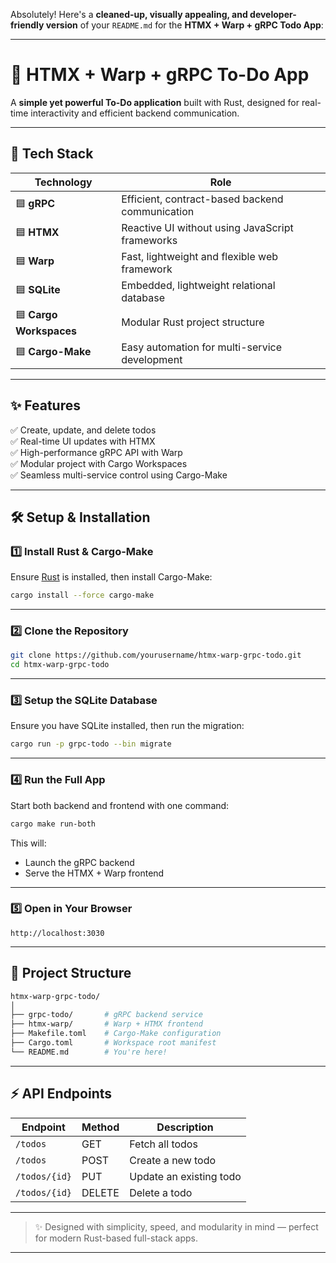 Absolutely! Here's a **cleaned-up, visually appealing, and developer-friendly version** of your `README.md` for the **HTMX + Warp + gRPC Todo App**:

---

# 📝 HTMX + Warp + gRPC To-Do App

A **simple yet powerful To-Do application** built with Rust, designed for real-time interactivity and efficient backend communication.

---

## 🚀 Tech Stack

| Technology     | Role                                               |
|----------------|----------------------------------------------------|
| 🟦 **gRPC**     | Efficient, contract-based backend communication    |
| 🟦 **HTMX**     | Reactive UI without using JavaScript frameworks    |
| 🟦 **Warp**     | Fast, lightweight and flexible web framework       |
| 🟦 **SQLite**   | Embedded, lightweight relational database          |
| 🟦 **Cargo Workspaces** | Modular Rust project structure              |
| 🟦 **Cargo-Make** | Easy automation for multi-service development    |

---

## ✨ Features

✅ Create, update, and delete todos  
✅ Real-time UI updates with HTMX  
✅ High-performance gRPC API with Warp  
✅ Modular project with Cargo Workspaces  
✅ Seamless multi-service control using Cargo-Make

---

## 🛠️ Setup & Installation

### 1️⃣ Install Rust & Cargo-Make

Ensure [Rust](https://www.rust-lang.org/tools/install) is installed, then install Cargo-Make:

```bash
cargo install --force cargo-make
```

---

### 2️⃣ Clone the Repository

```bash
git clone https://github.com/yourusername/htmx-warp-grpc-todo.git
cd htmx-warp-grpc-todo
```

---

### 3️⃣ Setup the SQLite Database

Ensure you have SQLite installed, then run the migration:

```bash
cargo run -p grpc-todo --bin migrate
```

---

### 4️⃣ Run the Full App

Start both backend and frontend with one command:

```bash
cargo make run-both
```

This will:
- Launch the gRPC backend  
- Serve the HTMX + Warp frontend

---

### 5️⃣ Open in Your Browser

```text
http://localhost:3030
```

---

## 📁 Project Structure

```bash
htmx-warp-grpc-todo/
│
├── grpc-todo/       # gRPC backend service
├── htmx-warp/       # Warp + HTMX frontend
├── Makefile.toml    # Cargo-Make configuration
├── Cargo.toml       # Workspace root manifest
└── README.md        # You're here!
```

---

## ⚡ API Endpoints

| Endpoint          | Method | Description              |
|-------------------|--------|--------------------------|
| `/todos`          | GET    | Fetch all todos          |
| `/todos`          | POST   | Create a new todo        |
| `/todos/{id}`     | PUT    | Update an existing todo  |
| `/todos/{id}`     | DELETE | Delete a todo            |

---

> ✨ Designed with simplicity, speed, and modularity in mind — perfect for modern Rust-based full-stack apps.

---


